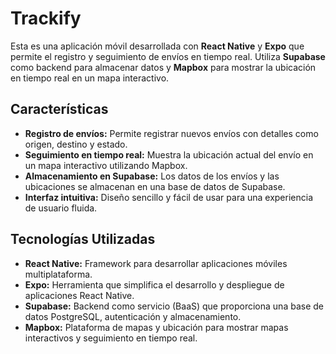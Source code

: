 # Trackify

Esta es una aplicación móvil desarrollada con **React Native** y **Expo** que permite el registro y seguimiento de envíos en tiempo real. Utiliza **Supabase** como backend para almacenar datos y **Mapbox** para mostrar la ubicación en tiempo real en un mapa interactivo.

## Características

- **Registro de envíos:** Permite registrar nuevos envíos con detalles como origen, destino y estado.
- **Seguimiento en tiempo real:** Muestra la ubicación actual del envío en un mapa interactivo utilizando Mapbox.
- **Almacenamiento en Supabase:** Los datos de los envíos y las ubicaciones se almacenan en una base de datos de Supabase.
- **Interfaz intuitiva:** Diseño sencillo y fácil de usar para una experiencia de usuario fluida.

## Tecnologías Utilizadas

- **React Native:** Framework para desarrollar aplicaciones móviles multiplataforma.
- **Expo:** Herramienta que simplifica el desarrollo y despliegue de aplicaciones React Native.
- **Supabase:** Backend como servicio (BaaS) que proporciona una base de datos PostgreSQL, autenticación y almacenamiento.
- **Mapbox:** Plataforma de mapas y ubicación para mostrar mapas interactivos y seguimiento en tiempo real.
